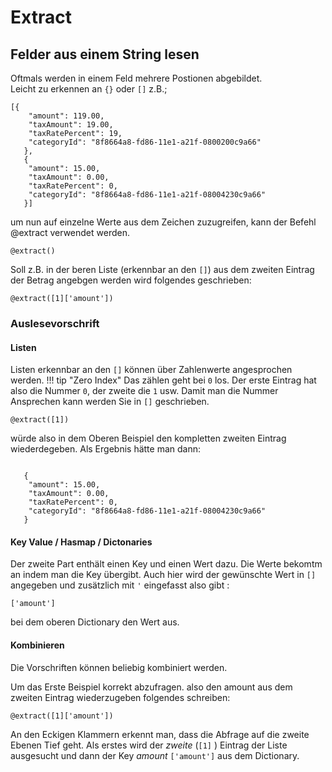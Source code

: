 # Extract


 
## Felder aus einem String lesen 
Oftmals werden in einem Feld mehrere Postionen abgebildet.   
Leicht zu erkennen an ```{}```  oder ```[]``` z.B.; 
```
[{
    "amount": 119.00,
    "taxAmount": 19.00,
    "taxRatePercent": 19,
    "categoryId": "8f8664a8-fd86-11e1-a21f-0800200c9a66"
   },
   {
    "amount": 15.00,
    "taxAmount": 0.00,
    "taxRatePercent": 0,
    "categoryId": "8f8664a8-fd86-11e1-a21f-08004230c9a66"
   }]
```

um nun auf einzelne Werte aus dem Zeichen zuzugreifen, kann der Befehl @extract verwendet werden.

```@extract()```

Soll z.B. in der beren Liste (erkennbar an den ```[]```) aus dem zweiten  Eintrag der Betrag angebgen werden wird folgendes geschrieben:

```
@extract([1]['amount'])
```

### Auslesevorschrift

#### Listen
Listen erkennbar an den ```[]``` können über Zahlenwerte angesprochen werden. 
!!! tip "Zero Index"
    Das zählen geht bei ```0``` los. Der erste Eintrag hat also die Nummer ```0```, der zweite die ```1``` usw. 
Damit man die Nummer Ansprechen kann werden Sie in ```[]``` geschrieben. 

```
@extract([1])
```
würde also in dem Oberen Beispiel den kompletten zweiten Eintrag wiederdegeben. Als Ergebnis hätte man dann:
```

   {
    "amount": 15.00,
    "taxAmount": 0.00,
    "taxRatePercent": 0,
    "categoryId": "8f8664a8-fd86-11e1-a21f-08004230c9a66"
   }
```

#### Key Value / Hasmap / Dictonaries

Der zweite Part enthält einen Key und einen Wert dazu. 
Die Werte bekomtm an indem man die Key übergibt. 
Auch hier wird der gewünschte Wert in ```[]``` angegeben und zusätzlich mit ```'``` eingefasst also gibt :
```
['amount']
```
bei dem oberen Dictionary den Wert aus. 

#### Kombinieren

Die Vorschriften können beliebig kombiniert werden. 

Um das Erste Beispiel korrekt abzufragen. also den amount aus dem zweiten Eintrag wiederzugeben folgendes schreiben:


```
@extract([1]['amount'])
```
An den Eckigen Klammern erkennt man, dass die Abfrage auf die zweite Ebenen Tief geht.
Als erstes wird der *zweite* (```[1]``` ) Eintrag der Liste ausgesucht und dann der Key *amount* ```['amount']``` aus dem Dictionary.  